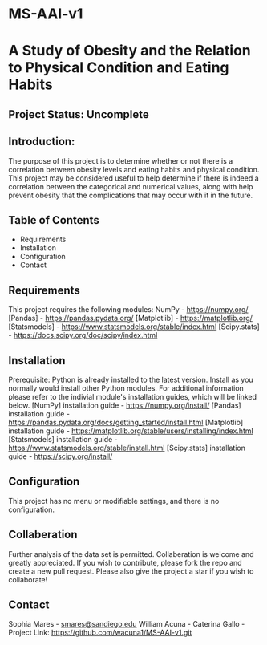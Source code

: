 # MS-AAI-v1
# A Study of Obesity and the Relation to Physical Condition and Eating Habits
## Project Status: Uncomplete
## Introduction:
The purpose of this project is to determine whether or not there is a correlation between obesity levels and eating habits and physical condition. This project may be considered useful to help determine if there is indeed a correlation between the categorical and numerical values, along with help prevent obesity that the complications that may occur with it in the future. 
## Table of Contents
- Requirements
- Installation
- Configuration
- Contact
## Requirements
This project requires the following modules:
NumPy - https://numpy.org/
[Pandas] - https://pandas.pydata.org/
[Matplotlib] - https://matplotlib.org/
[Statsmodels] - https://www.statsmodels.org/stable/index.html
[Scipy.stats] - https://docs.scipy.org/doc/scipy/index.html
## Installation
Prerequisite: Python is already installed to the latest version.
Install as you normally would install other Python modules. For additional information please refer to the indivial module's installation guides, which will be linked below.
[NumPy] installation guide - https://numpy.org/install/
[Pandas] installation guide - https://pandas.pydata.org/docs/getting_started/install.html
[Matplotlib] installation guide - https://matplotlib.org/stable/users/installing/index.html
[Statsmodels] installation guide - https://www.statsmodels.org/stable/install.html
[Scipy.stats] installation guide - https://scipy.org/install/
## Configuration
This project has no menu or modifiable settings, and there is no configuration. 
## Collaberation
Further analysis of the data set is permitted. Collaberation is welcome and greatly appreciated. 
If you wish to contribute, please fork the repo and create a new pull request. 
Please also give the project a star if you wish to collaborate! 
## Contact
Sophia Mares - smares@sandiego.edu
William Acuna - 
Caterina Gallo - 
Project Link: https://github.com/wacuna1/MS-AAI-v1.git